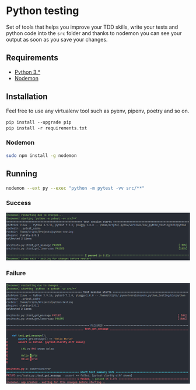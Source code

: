 # Python testing
Set of tools that helps you improve your TDD skills, write your tests and python code into the `src` folder and thanks to nodemon you can see your output as soon as you save your changes.

## Requirements
- [Python 3.*](https://www.python.org/downloads/release/python-3111/)
- [Nodemon](https://www.npmjs.com/package/nodemon)

## Installation
Feel free to use any virtualenv tool such as pyenv, pipenv, poetry and so on.
```
pip install --upgrade pip
pip install -r requirements.txt
```

### Nodemon

```sh
sudo npm install -g nodemon
```

## Running
```sh
nodemon --ext py --exec "python -m pytest -vv src/**"
```

### Success
![Success](/img/screen1.png)

### Failure
![Failure](/img/screen2.png)